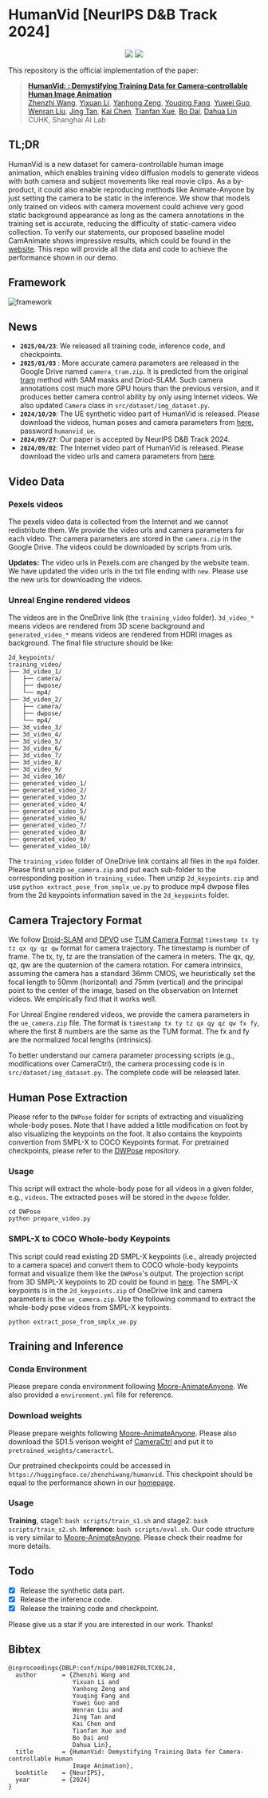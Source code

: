 # HumanVid [NeurIPS D&B Track 2024]
<div align='Center'>
    <a href='https://humanvid.github.io/'><img src='https://img.shields.io/badge/Project-Page-Green'></a>
    <a href='https://arxiv.org/abs/2407.17438'><img src='https://img.shields.io/badge/Paper-Arxiv-red'></a>
</div>

This repository is the official implementation of the paper:
>[**HumanVid: : Demystifying Training Data for Camera-controllable Human Image Animation**](https://arxiv.org/abs/2407.17438) <br>
> [Zhenzhi Wang](https://zhenzhiwang.github.io/), [Yixuan Li](https://yixuanli98.github.io/), [Yanhong Zeng](https://zengyh1900.github.io/), [Youqing Fang](#), [Yuwei Guo](https://guoyww.github.io/), <br> [Wenran Liu](#), [Jing Tan](https://sparkstj.github.io/), [Kai Chen](https://chenkai.site/), [Tianfan Xue](https://tianfan.info/), [Bo Dai](https://daibo.info/), [Dahua Lin](http://dahua.site/) <br>
CUHK, Shanghai AI Lab

## TL;DR
HumanVid is a new dataset for camera-controllable human image animation, which enables training video diffusion models to generate videos with both camera and subject movements like real movie clips. As a by-product, it could also enable reproducing methods like Animate-Anyone by just setting the camera to be static in the inference. We show that models only trained on videos with camera movement could achieve very good static background appearance as long as the camera annotations in the training set is accurate, reducing the difficulty of static-camera video collection. To verify our statements, our proposed baseline model CamAnimate shows impressive results, which could be found in the [website](https://humanvid.github.io/). This repo will provide all the data and code to achieve the performance shown in our demo.

## Framework
![framework](assets/framework.png)

## News
- **`2025/04/23`**: We released all training code, inference code, and checkpoints.
- **`2025/01/03`** : More accurate camera parameters are released in the Google Drive named `camera_tram.zip`. It is predicted from the original [tram](https://github.com/yufu-wang/tram) method with SAM masks and Driod-SLAM. Such camera annotations cost much more GPU hours than the previous version, and it produces better camera control ability by only using Internet videos. We also updated `Camera` class in `src/dataset/img_dataset.py`.
- **`2024/10/20`**: The UE synthetic video part of HumanVid is released. Please download the videos, human poses and camera parameters from [here](https://mycuhk-my.sharepoint.com/:f:/g/personal/1155189552_link_cuhk_edu_hk/EoLw3qmoeFFEq88f87TZRfkB6w7FWFsnfeedfu52wk1rgw?e=yYH0n1), password `humanvid_ue`.
- **`2024/09/27`**: Our paper is accepted by NeurIPS D&B Track 2024.
- **`2024/09/02`**: The Internet video part of HumanVid is released. Please download the video urls and camera parameters from [here](https://drive.google.com/drive/folders/1UGEkOKXYX9BGUFz0ao6lOGXkZjQGoJcZ?usp=sharing). 

## Video Data

### Pexels videos
The pexels video data is collected from the Internet and we cannot redistribute them. We provide the video urls and camera parameters for each video. The camera parameters are stored in the `camera.zip` in the Google Drive. The videos could be downloaded by scripts from urls.

**Updates:** The video urls in Pexels.com are changed by the website team. We have updated the video urls in the txt file ending with `new`. Please use the new urls for downloading the videos.

### Unreal Engine rendered videos
The videos are in the OneDrive link (the `training_video` folder). `3d_video_*` means videos are rendered from 3D scene background and `generated_video_*` means videos are rendered from HDRI images as background. The final file structure should be like:
```
2d_keypoints/
training_video/
├── 3d_video_1/
│   ├── camera/
│   ├── dwpose/
│   └── mp4/
├── 3d_video_2/
│   ├── camera/
│   ├── dwpose/
│   └── mp4/
├── 3d_video_3/
├── 3d_video_4/
├── 3d_video_5/
├── 3d_video_6/
├── 3d_video_7/
├── 3d_video_8/
├── 3d_video_9/
├── 3d_video_10/
├── generated_video_1/
├── generated_video_2/
├── generated_video_3/
├── generated_video_4/
├── generated_video_5/
├── generated_video_6/
├── generated_video_7/
├── generated_video_8/
├── generated_video_9/
└── generated_video_10/
```
The `training_video` folder of OneDrive link contains all files in the `mp4` folder. Please first unzip `ue_camera.zip` and put each sub-folder to the corresponding position in `training_video`. Then unzip `2d_keypoints.zip` and use `python extract_pose_from_smplx_ue.py` to produce mp4 dwpose files from the 2d keypoints information saved in the `2d_keypoints` folder.


## Camera Trajectory Format
We follow [Droid-SLAM](https://github.com/princeton-vl/DROID-SLAM) and [DPVO](https://github.com/princeton-vl/DPVO) use [TUM Camera Format](https://cvg.cit.tum.de/data/datasets/rgbd-dataset/file_formats) `timestamp tx ty tz qx qy qz qw` format for camera trajectory. The timestamp is number of frame. The tx, ty, tz are the translation of the camera in meters. The qx, qy, qz, qw are the quaternion of the camera rotation. For camera intrinsics, assuming the camera has a standard 36mm CMOS, we heuristically set the focal length to 50mm (horizontal) and 75mm (vertical) and the principal point to the center of the image, based on the observation on Internet videos. We empirically find that it works well.

For Unreal Engine rendered videos, we provide the camera parameters in the `ue_camera.zip` file. The format is `timestamp tx ty tz qx qy qz qw fx fy`, where the first 8 numbers are the same as the TUM format. The fx and fy are the normalized focal lengths (intrinsics).

To better understand our camera parameter processing scripts (e.g., modifications over CameraCtrl), the camera processing code is in `src/dataset/img_dataset.py`. The complete code will be released later.


## Human Pose Extraction
Please refer to the `DWPose` folder for scripts of extracting and visualizing whole-body poses. Note that I have added a little modification on foot by also visualizing the keypoints on the foot. It also contains the keypoints convertion from SMPL-X to COCO Keypoints format. For pretrained checkpoints, please refer to the [DWPose](https://github.com/IDEA-Research/DWPose) repository.


### Usage
This script will extract the whole-body pose for all videos in a given folder, e.g., `videos`. The extracted poses will be stored in the `dwpose` folder.
```
cd DWPose
python prepare_video.py
```

### SMPL-X to COCO Whole-body Keypoints
This script could read existing 2D SMPL-X keypoints (i.e., already projected to a camera space) and convert them to COCO whole-body keypoints format and visualize them like the `DWPose`'s output. The projection script from 3D SMPL-X keypoints to 2D could be found in [here](https://github.com/pixelite1201/BEDLAM/blob/master/data_processing/df_full_body.py). The SMPL-X keypoints is in the `2d_keypoints.zip` of OneDrive link and camera parameters is the `ue_camera.zip`. Use the following command to extract the whole-body pose videos from SMPL-X keypoints.
```
python extract_pose_from_smplx_ue.py
```


## Training and Inference

### Conda Environment
Please prepare conda environment following [Moore-AnimateAnyone](https://github.com/MooreThreads/Moore-AnimateAnyone). We also provided a `environment.yml` file for reference.

### Download weights
Please prepare weights following [Moore-AnimateAnyone](https://github.com/MooreThreads/Moore-AnimateAnyone). Please also download the SD1.5 verison weight of [CameraCtrl](https://github.com/hehao13/CameraCtrl) and put it to `pretrained_weights/cameractrl`.

Our pretrained checkpoints could be accessed in `https://huggingface.co/zhenzhiwang/humanvid`. This checkpoint should be equal to the performance shown in our [homepage](https://humanvid.github.io/).

### Usage
**Training**, stage1: `bash scripts/train_s1.sh` and stage2: `bash scripts/train_s2.sh`.
**Inference**: `bash scripts/eval.sh`.
Our code structure is very similar to [Moore-AnimateAnyone](https://github.com/MooreThreads/Moore-AnimateAnyone). Please check their readme for more details.

## Todo
- [x] Release the synthetic data part.
- [x] Release the inference code.
- [x] Release the training code and checkpoint.

Please give us a star if you are interested in our work. Thanks!
## Bibtex
```
@inproceedings{DBLP:conf/nips/00010ZF0LTCX0L24,
  author       = {Zhenzhi Wang and
                  Yixuan Li and
                  Yanhong Zeng and
                  Youqing Fang and
                  Yuwei Guo and
                  Wenran Liu and
                  Jing Tan and
                  Kai Chen and
                  Tianfan Xue and
                  Bo Dai and
                  Dahua Lin},
  title        = {HumanVid: Demystifying Training Data for Camera-controllable Human
                  Image Animation},
  booktitle    = {NeurIPS},
  year         = {2024}
}
```
